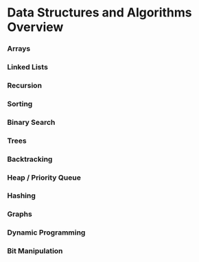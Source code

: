 # Data Structures and Algorithms Overview

### Arrays

### Linked Lists

### Recursion

### Sorting

### Binary Search

### Trees

### Backtracking

### Heap / Priority Queue

### Hashing 

### Graphs

### Dynamic Programming

### Bit Manipulation

